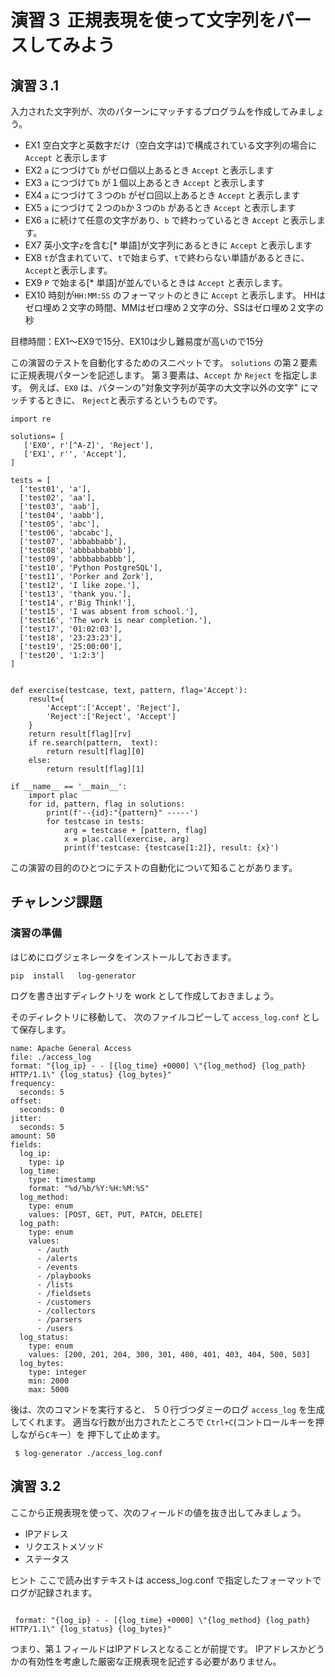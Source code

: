 # 演習３ 正規表現を使って文字列をパースしてみよう
## 演習３.1
入力された文字列が、次のパターンにマッチするプログラムを作成してみましょう。

 * EX1
  空白文字と英数字だけ（空白文字は)で構成されている文字列の場合に
  `Accept` と表示します
 * EX2
  `a` につづけて`b` がゼロ個以上あるとき `Accept` と表示します
 * EX3
  `a` につづけて`b` が１個以上あるとき `Accept` と表示します
 * EX4
  `a` につづけて３つの`b` がゼロ回以上あるとき `Accept` と表示します
 * EX5
  `a` につづけて２つの`b`か３つの`b` があるとき `Accept` と表示します
 * EX6
  `a` に続けて任意の文字があり、`b` で終わっているとき `Accept` と表示します。
 * EX7
  英小文字`z`を含む[* 単語]が文字列にあるときに `Accept`  と表示します
 * EX8
  `t`が含まれていて、`t`で始まらず、`t`で終わらない単語があるときに、
  `Accept`と表示します。
 * EX9
  `P` で始まる[* 単語]が並んでいるときは `Accept` と表示します。
 * EX10
  時刻が`HH:MM:SS` のフォーマットのときに `Accept` と表示します。
  HHはゼロ埋め２文字の時間、MMはゼロ埋め２文字の分、SSはゼロ埋め２文字の秒

目標時間：EX1〜EX9で15分、EX10は少し難易度が高いので15分

この演習のテストを自動化するためのスニペットです。
`solutions` の第２要素に正規表現パターンを記述します。
第３要素は、`Accept` か `Reject` を指定します。
例えば、`EX0` は、パターンの"対象文字列が英字の大文字以外の文字" にマッチするときに、
`Reject`と表示するというものです。

```
import re

solutions= [
   ['EX0', r'[^A-Z]', 'Reject'],
   ['EX1', r'', 'Accept'],
]

tests = [
  ['test01', 'a'],
  ['test02', 'aa'],
  ['test03', 'aab'],
  ['test04', 'aabb'],
  ['test05', 'abc'],
  ['test06', 'abcabc'],
  ['test07', 'abbabbabb'],
  ['test08', 'abbbabbabbb'],
  ['test09', 'abbbabbabbb'],
  ['test10', 'Python PostgreSQL'],
  ['test11', 'Porker and Zork'],
  ['test12', 'I like zope.'],
  ['test13', 'thank you.'],
  ['test14', r'Big Think!'],
  ['test15', 'I was absent from school.'],
  ['test16', 'The work is near completion.'],
  ['test17', '01:02:03'],
  ['test18', '23:23:23'],
  ['test19', '25:00:00'],
  ['test20', '1:2:3']
]


def exercise(testcase, text, pattern, flag='Accept'):
    result={
        'Accept':['Accept', 'Reject'],
        'Reject':['Reject', 'Accept']
    }
    return result[flag][rv]
    if re.search(pattern,  text):
        return result[flag][0]
    else:
        return result[flag][1]

if __name__ == '__main__':
    import plac
    for id, pattern, flag in solutions:
        print(f'--{id}:"{pattern}" -----')
        for testcase in tests:
            arg = testcase + [pattern, flag]
            x = plac.call(exercise, arg)
            print(f'testcase: {testcase[1:2]}, result: {x}')
```



この演習の目的のひとつにテストの自動化について知ることがあります。

## チャレンジ課題
### 演習の準備

はじめにログジェネレータをインストールしておきます。

```
pip  install   log-generator
```

ログを書き出すディレクトリを work として作成しておきましょう。

そのディレクトリに移動して、
次のファイルコピーして `access_log.conf` として保存します。

```
name: Apache General Access
file: ./access_log
format: "{log_ip} - - [{log_time} +0000] \"{log_method} {log_path} HTTP/1.1\" {log_status} {log_bytes}"
frequency:
  seconds: 5
offset:
  seconds: 0
jitter:
  seconds: 5
amount: 50
fields:
  log_ip:
    type: ip
  log_time:
    type: timestamp
    format: "%d/%b/%Y:%H:%M:%S"
  log_method:
    type: enum
    values: [POST, GET, PUT, PATCH, DELETE]
  log_path:
    type: enum
    values:
      - /auth
      - /alerts
      - /events
      - /playbooks
      - /lists
      - /fieldsets
      - /customers
      - /collectors
      - /parsers
      - /users
  log_status:
    type: enum
    values: [200, 201, 204, 300, 301, 400, 401, 403, 404, 500, 503]
  log_bytes:
    type: integer
    min: 2000
    max: 5000
```

後は、次のコマンドを実行すると、
５０行づつダミーのログ `access_log` を生成してくれます。
適当な行数が出力されたところで `Ctrl+C`(コントロールキーを押しながら`C`キー）を
押下して止めます。

```
 $ log-generator ./access_log.conf
```


## 演習 3.2
ここから正規表現を使って、次のフィールドの値を抜き出してみましょう。

 * IPアドレス
 * リクエストメソッド
 * ステータス

 ヒント
ここで読み出すテキストは access_log.conf で指定したフォーマットでログが記録されます。

```

 format: "{log_ip} - - [{log_time} +0000] \"{log_method} {log_path} HTTP/1.1\" {log_status} {log_bytes}"

```

つまり、第１フィールドはIPアドレスとなることが前提です。
IPアドレスかどうかの有効性を考慮した厳密な正規表現を記述する必要がありません。


